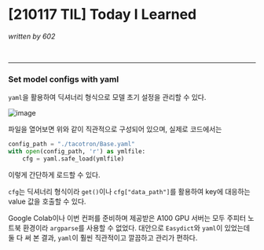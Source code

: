 # [210117 TIL] Today I Learned

_written by 602_

<br/>



---



### Set model configs with yaml

`yaml`을 활용하여 딕셔너리 형식으로 모델 초기 설정을 관리할 수 있다.

![image](https://user-images.githubusercontent.com/68496320/104913551-1cbb3580-59d1-11eb-8845-bbce11a3ba98.png)

파일을 열어보면 위와 같이 직관적으로 구성되어 있으며, 실제로 코드에서는

```python
config_path = "./tacotron/Base.yaml"
with open(config_path, 'r') as ymlfile:
    cfg = yaml.safe_load(ymlfile)
```

이렇게 간단하게 로드할 수 있다.

`cfg`는 딕셔너리 형식이라 `get()`이나 `cfg["data_path"]`를 활용하여 key에 대응하는 value 값을 호출할 수 있다.

Google Colab이나 이번 컨퍼를 준비하며 제공받은 A100 GPU 서버는 모두 주피터 노트북 환경이라 `argparse`를 사용할 수 없었다. 대안으로 `Easydict`와 `yaml`이 있었는데 둘 다 써 본 결과, `yaml`이 훨씬 직관적이고 깔끔하고 관리가 편하다.
